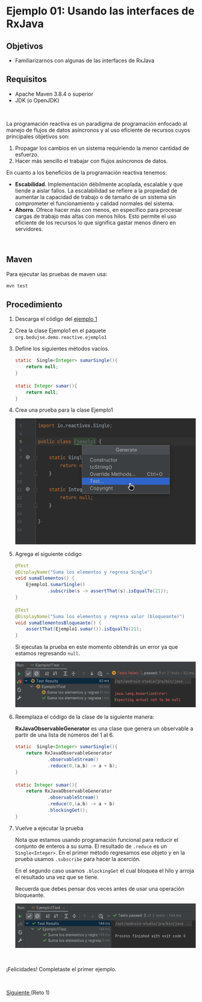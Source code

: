 # Ejemplo 01: Usando las interfaces de RxJava

## Objetivos
* Familiarizarnos con algunas de las interfaces de RxJava

## Requisitos
- Apache Maven 3.8.4 o superior
- JDK (o OpenJDK)

<br/>

La programación reactiva es un paradigma de programación enfocado al manejo de flujos de  datos asíncronos y al uso eficiente de recursos cuyos principales objetivos son:

1. Propagar los cambios en un sistema requiriendo la menor cantidad de esfuerzo.
2. Hacer más sencillo el trabajar con flujos asíncronos de datos.

En cuanto a los beneficios de la programación reactiva tenemos:

- **Escabilidad**. Implementación débilmente acoplada, escalable y que tiende a aislar fallos. La escalabilidad se refiere a la propiedad de aumentar la capacidad de trabajo o de tamaño de un sistema sin comprometer el funcionamiento y calidad normales del sistema. 
- **Ahorro**. Ofrece hacer más con menos, en específico para procesar cargas de trabajo más altas con menos hilos. Esto permite el uso eficiente de los recursos lo que significa gastar menos dinero en servidores.


<br/>

## Maven

Para ejecutar las pruebas de maven usa:
```bash
mvn test
```

## Procedimiento

1. Descarga el código del [ejemplo 1](./codigo/)

2. Crea la clase Ejemplo1 en el paquete `org.bedujse.demo.reactive.ejemplo1`

3. Define los siguientes métodos vacíos.

    ```java
    static  Single<Integer> sumarSingle(){
        return null;
    }

    static Integer sumar(){
        return null;
    }
    ```

4. Crea una prueba para la clase Ejemplo1

    ![Crear prueba](img/img_01.png)
  
5. Agrega el siguiente código

    ```java
    @Test
    @DisplayName("Suma los elementos y regresa Single")
    void sumaElementos() {
        Ejemplo1.sumarSingle()
                .subscribe(s -> assertThat(s).isEqualTo(21));
    }

    @Test
    @DisplayName("Suma los elementos y regresa valor (bloqueante)")
    void sumaElementosBloqueante() {
        assertThat(Ejemplo1.sumar()).isEqualTo(21);
    }
    ```

    Si ejecutas la prueba en este momento obtendrás un error ya que estamos regresando `null`.

    ![Crear prueba](img/img_02.png)


6. Reemplaza el código de la clase de la siguiente manera:

    **RxJavaObservableGenerator** es una clase que genera un observable a partir de una lista de números del 1 al 6.

    ```java
    static  Single<Integer> sumarSingle(){
        return RxJavaObservableGenerator
                .observableStream()
                .reduce(0,(a,b) -> a + b);
    }

    static Integer sumar(){
        return RxJavaObservableGenerator
                .observableStream()
                .reduce(0,(a,b) -> a + b)
                .blockingGet();
    }
    ```

7. Vuelve a ejecutar la prueba

    Nota que estamos usando programación funcional para reducir el conjunto de enteros a su suma. El resultado de `.reduce` es un `Single<Integer>`. En el primer método regresamos ese objeto y en la prueba usamos `.subscribe` para hacer la acerción.

    En el segundo caso usamos `.blockingGet` el cual bloquea el hilo y arroja el resultado una vez que se tiene.

    Recuerda que debes pensar dos veces antes de usar una operación bloqueante.

    ![Crear prueba](img/img_03.png)

<br/>

¡Felicidades! Completaste el primer ejemplo.

<br/>

[Siguiente ](../Reto-01/Readme.md)(Reto 1)